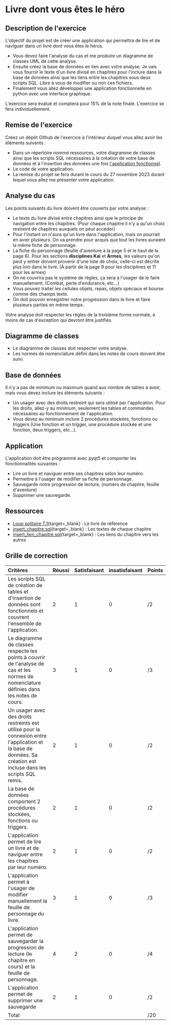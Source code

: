 # Livre dont vous êtes le héro

## Description de l'exercice
L'objectif du projet est de créer une application qui permettra de lire et de naviguer dans un livre dont vous êtes le héros.

- Vous devez faire l'analyse du cas et me produire un diagramme de classes UML de cette analyse. 
- Ensuite créez la base de données en lien avec votre analyse. Je vais vous fournir le texte d'un livre divisé en chapitres pour l'inclure dans la base de données ainsi que les liens entre les chapitres sous deux scripts SQL. Libre à vous de modifier ou non ces fichiers. 
- Finalement vous allez développer une application fonctionnelle en python avec une interface graphique. 

L'exercice sera évalué et comptera pour 15% de la note finale. L'exercice se fera individuellement. 

## Remise de l'exercice
Créez un dépôt Github de l'exercice à l'intérieur duquel vous allez avoir les éléments suivants : 

- Dans un répertoire nommé ressources, votre diagramme de classes ainsi que les scripts SQL nécessaires à la création de votre base de données et à l'insertion des données une fois <u>l'application fonctionnel</u>.
- Le code de votre application.
- La remise du projet se fera durant le cours du 27 novembre 2023 durant lequel vous allez me présenter votre application.

## Analyse du cas
Les points suivants du livre  doivent être couverts par votre analyse :

- Le texte du livre divisé entre chapitres ainsi que le principe de navigation entre les chapitres. (Pour chaque chapitre il n'y a qu'un choix restreint de chapitres auxquels on peut accéder)
- Pour l'instant on n'aura qu'un livre dans l'application, mais on pourrait en avoir plusieurs. On va prendre pour acquis que tout les livres auraient la même fiche de personnage.
- La fiche du personnage (feuille d'aventure à la page 5 et le haut de la page 6). Pour les sections **disciplines Kai** et **Armes**, les valeurs qu'on peut y entrer doivent provenir d'une liste de choix, celle-ci est décrite plus loin dans le livre. (À partir de la page 9 pour les disciplines et 11 pour les armes)
- On ne couvrira pas le système de règles, ça sera à l'usager de le faire manuellement. (Combat, perte d'endurance, etc...)
- Vous pouvez traiter les cellules objets, repas, objets spéciaux et bourse comme des champs texte.
- On doit pouvoir enregistrer notre progression dans le livre et faire plusieurs parties en même temps.

Votre analyse doit respecter les règles de la troisième forme normale, à moins de cas d'exception qui devront être justifiés.

## Diagramme de classes

- Le diagramme de classes doit respecter votre analyse. 
- Les normes de nomenclature défini dans les notes de cours doivent être suivi.

## Base de données

Il n'y a pas de minimum ou maximum quand aux nombre de tables à avoir, mais vous devez inclure les éléments suivants : 

- Un usager avec des droits restreint qui sera utilisé par l'application. Pour les droits, allez-y au minimum, seulement les tables et commandes nécessaires au fonctionnement de l'application. 
- Vous devez au minimum inclure 2 procédures stockées, fonctions ou triggers (Une fonction et un trigger, une procédure stockée et une fonction, deux triggers, etc...).

## Application

L'application doit être programmé avec pyqt5 et comporter les fonctionnalités suivantes : 

- Lire un livre et naviguer entre ses chapitres selon leur numéro.
- Permettre à l'usager de modifier sa fiche de personnage.
- Sauvegarde notre progression de lecture, (numéro de chapitre, feuille d'aventure)
- Supprimer une sauvegarde.

## Ressources
- [Loup solitaire T.1](../ressources/Loup-solitaire-01-les-maitres-des-tenebres.pdf){target=_blank} : Le livre de référence
- [insert_chapitre.sql](../ressources/ldvelh_insert_chapitre.sql){target=_blank} : Les textes de chaque chapitre
- [insert_lien_chapitre.sql](../ressources/ldvelh_insert_lien_chapitre.sql){target=_blank} : Les liens du chapitre vers les autres



## Grille de correction

| Critères                                                     | Réussi | Satisfaisant | insatisfaisant | Points |
| :----------------------------------------------------------- | ------ | ------------ | -------------- | ------ |
| Les scripts SQL de création de tables et d'insertion de données sont fonctionnels et couvrent l'ensemble de l'application. | 2      | 1            | 0              | /2     |
| Le diagramme de classes respecte les points à couvrir de l'analyse de cas et les normes de nomenclature définies dans les notes de cours. | 3      | 1            | 0              | /3     |
| Un usager avec des droits restreints est utilisé pour la connexion entre l'application et la base de données. Sa création est incluse dans les scripts SQL remis. | 2      | 1            | 0              | /2     |
| La base de données comportent 2 procédures stockées, fonctions ou triggers. | 2      | 1            | 0              | /2     |
| L'application permet de lire un livre et de naviguer entre les chapitres par leur numéro. | 2      | 1            | 0              | /2     |
| L'application permet à l'usager de modifier manuellement la feuille de personnage du livre. | 3      | 1            | 0              | /3     |
| L'application permet de sauvegarder la progression de lecture (le chapitre en cours) et la feuille de personnage. | 4      | 2            | 0              | /4     |
| L'application permet de supprimer une sauvegarde             | 2      | 1            | 0              | /2     |
| Total                                                        |        |              |                | /20    |

